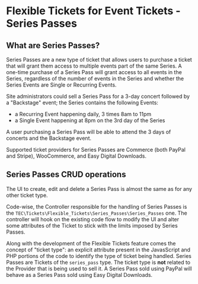 # Flexible Tickets for Event Tickets - Series Passes

## What are Series Passes?

Series Passes are a new type of ticket that allows users to purchase a ticket that will grant them access to multiple
events part of the same Series.
A one-time purchase of a Series Pass will grant access to all events in the Series, regardless of the number of events
in the Series and whether the Series Events are Single or Recurring Events.

Site administrators could sell a Series Pass for a 3-day concert followed by a "Backstage" event; the Series contains
the following Events:

* a Recurring Event happening daily, 3 times 8am to 11pm
* a Single Event happening at 8pm on the 3rd day of the Series

A user purchasing a Series Pass will be able to attend the 3 days of concerts and the Backstage event.

Supported ticket providers for Series Passes are Commerce (both PayPal and Stripe), WooCommerce, and Easy Digital
Downloads.

## Series Passes CRUD operations

The UI to create, edit and delete a Series Pass is almost the same as for any other ticket type.

Code-wise, the Controller responsible for the handling of Series Passes is
the `TEC\Tickets\Flexible_Tickets\Series_Passes\Series_Passes` one.
The controller will hook on the existing code flow to modify the UI and alter some attributes of the Ticket to stick
with the limits imposed by Series Passes.

Along with the development of the Flexible Tickets feature comes the concept of "ticket type": an explicit attribute
present in the JavasScript and PHP portions of the code to identify the type of ticket being handled.
Series Passes are Tickets of the `series_pass` type.
The ticket type is **not** related to the Provider that is being used to sell it. A Series Pass sold using PayPal will
behave as a Series Pass sold using Easy Digital Downloads.
